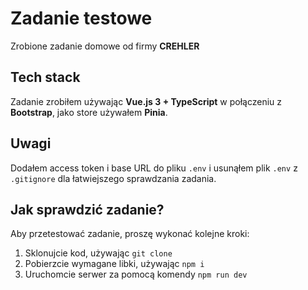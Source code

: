 # Zadanie testowe
Zrobione zadanie domowe od firmy **CREHLER**

## Tech stack
Zadanie zrobiłem używając **Vue.js 3 + TypeScript** w połączeniu z **Bootstrap**, jako store używałem **Pinia**.

## Uwagi
Dodałem access token i base URL do pliku `.env` i usunąłem plik `.env` z `.gitignore` dla łatwiejszego sprawdzania zadania.

## Jak sprawdzić zadanie?
Aby przetestować zadanie, proszę wykonać kolejne kroki:

1. Sklonujcie kod, używając `git clone`
2. Pobierzcie wymagane libki, używając `npm i`
3. Uruchomcie serwer za pomocą komendy `npm run dev`
